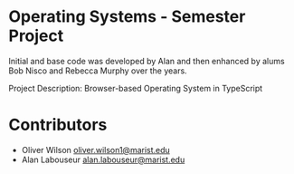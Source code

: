 # Operating Systems - Semester Project

Initial and base code was developed by Alan and then enhanced by alums Bob Nisco and Rebecca Murphy over the years.

Project Description: 
Browser-based Operating System in TypeScript 

# Contributors 

- Oliver Wilson <oliver.wilson1@marist.edu>
- Alan Labouseur <alan.labouseur@marist.edu>

